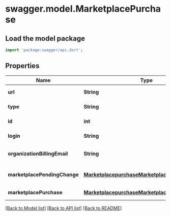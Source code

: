 # swagger.model.MarketplacePurchase

## Load the model package
```dart
import 'package:swagger/api.dart';
```

## Properties
Name | Type | Description | Notes
------------ | ------------- | ------------- | -------------
**url** | **String** |  | [default to null]
**type** | **String** |  | [default to null]
**id** | **int** |  | [default to null]
**login** | **String** |  | [default to null]
**organizationBillingEmail** | **String** |  | [optional] [default to null]
**marketplacePendingChange** | [**MarketplacepurchaseMarketplacePendingChange**](MarketplacepurchaseMarketplacePendingChange.md) |  | [optional] [default to null]
**marketplacePurchase** | [**MarketplacepurchaseMarketplacePurchase**](MarketplacepurchaseMarketplacePurchase.md) |  | [default to null]

[[Back to Model list]](../README.md#documentation-for-models) [[Back to API list]](../README.md#documentation-for-api-endpoints) [[Back to README]](../README.md)

